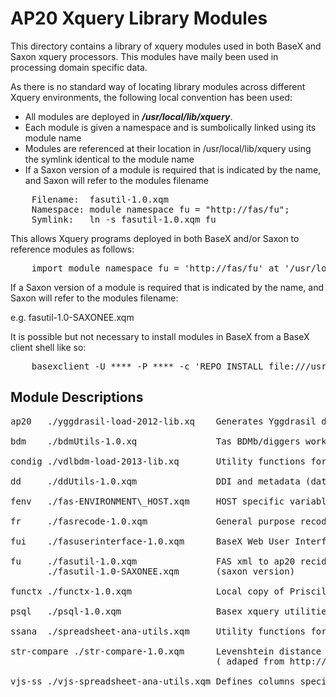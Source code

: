 AP20 Xquery Library Modules
===========================

This directory contains a library of xquery modules used in both BaseX and Saxon xquery processors. This modules have maily been used in processing domain specific data.

As there is no standard way of locating library modules across different Xquery environments, the following local convention has been used:

* All modules are deployed in ___/usr/local/lib/xquery___. 
* Each module is given a namespace and is sumbolically linked using its module name
* Modules are referenced at their location in /usr/local/lib/xquery using the symlink identical to the module name
* If a Saxon version of a module is required that is indicated by the name, and Saxon will refer to the modules filename
<pre>
    Filename:  fasutil-1.0.xqm
    Namespace: module namespace fu = "http://fas/fu";
    Symlink:   ln -s fasutil-1.0.xqm fu
</pre>

This allows Xquery programs deployed in both BaseX and/or Saxon to reference modules as follows:
<pre>
    import module namespace fu = 'http://fas/fu' at '/usr/local/lib/xquery/fu';
</pre>

If a Saxon version of a module is required that is indicated by the name, and Saxon will refer to the modules filename:

e.g. fasutil-1.0-SAXONEE.xqm

It is possible but not necessary to install modules in BaseX from a BaseX client shell like so:
<pre>
    basexclient -U **** -P **** -c 'REPO INSTALL file:///usr/local/lib/xquery/fasrecode-1.0.xqm'
</pre>

Module Descriptions
-------------------

<pre>
ap20   ./yggdrasil-load-2012-lib.xq    Generates Yggdrasil database table insert statements

bdm    ./bdmUtils-1.0.xq               Tas BDMb/diggers work utility functions

condig ./vdlbdm-load-2013-lib.xq       Utility functions for loading convicts/diggers/khrd

dd     ./ddUtils-1.0.xqm               DDI and metadata (data description) functions

fenv   ./fas-ENVIRONMENT\_HOST.xqm     HOST specific variable definitions (for BaseX Webapps) #####usernames#####

fr     ./fasrecode-1.0.xqm             General purpose recoding and xml rewriting functions with actions logged in SYSTEM element

fui    ./fasuserinterface-1.0.xqm      BaseX Web User Interface library

fu     ./fasutil-1.0.xqm               FAS xml to ap20 recid mapping and misc/common utilities
       ./fasutil-1.0-SAXONEE.xqm       (saxon version)

functx ./functx-1.0.xqm                Local copy of Priscilla Walmsley's excellent FunctX library (see http://www.xqueryfunctions.com/)

psql   ./psql-1.0.xqm                  Basex xquery utilities for talking with postgresql (connect; table to xml,html functions)

ssana  ./spreadsheet-ana-utils.xqm     Utility functions for processing generic table/row/column spreadsheet data

str-compare ./str-compare-1.0.xqm      Levenshtein distance function
                                       ( adaped from http://bennettweb.wordpress.com/2009/11/13/levenshtein-distance-in-xquery/ )

vjs-ss ./vjs-spreadsheet-ana-utils.xqm Defines columns specifications for Founders and Survivors "vjs" ships research project.
</pre>



